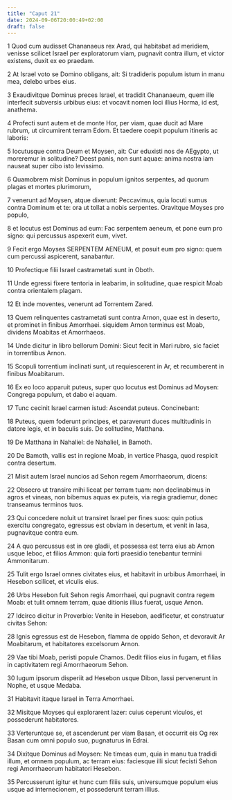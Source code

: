 ```yaml
---
title: "Caput 21"
date: 2024-09-06T20:00:49+02:00
draft: false
---
```



1 Quod cum audisset Chananaeus rex Arad, qui habitabat ad meridiem, venisse scilicet Israel per exploratorum viam, pugnavit contra illum, et victor existens, duxit ex eo praedam.

2 At Israel voto se Domino obligans, ait: Si tradideris populum istum in manu mea, delebo urbes eius.

3 Exaudivitque Dominus preces Israel, et tradidit Chananaeum, quem ille interfecit subversis urbibus eius: et vocavit nomen loci illius Horma, id est, anathema.

4 Profecti sunt autem et de monte Hor, per viam, quae ducit ad Mare rubrum, ut circumirent terram Edom. Et taedere coepit populum itineris ac laboris:

5 locutusque contra Deum et Moysen, ait: Cur eduxisti nos de AEgypto, ut moreremur in solitudine? Deest panis, non sunt aquae: anima nostra iam nauseat super cibo isto levissimo.

6 Quamobrem misit Dominus in populum ignitos serpentes, ad quorum plagas et mortes plurimorum,

7 venerunt ad Moysen, atque dixerunt: Peccavimus, quia locuti sumus contra Dominum et te: ora ut tollat a nobis serpentes. Oravitque Moyses pro populo,

8 et locutus est Dominus ad eum: Fac serpentem aeneum, et pone eum pro signo: qui percussus aspexerit eum, vivet.

9 Fecit ergo Moyses SERPENTEM AENEUM, et posuit eum pro signo: quem cum percussi aspicerent, sanabantur.

10 Profectique filii Israel castrametati sunt in Oboth.

11 Unde egressi fixere tentoria in Ieabarim, in solitudine, quae respicit Moab contra orientalem plagam.

12 Et inde moventes, venerunt ad Torrentem Zared.

13 Quem relinquentes castrametati sunt contra Arnon, quae est in deserto, et prominet in finibus Amorrhaei. siquidem Arnon terminus est Moab, dividens Moabitas et Amorrhaeos.

14 Unde dicitur in libro bellorum Domini: Sicut fecit in Mari rubro, sic faciet in torrentibus Arnon.

15 Scopuli torrentium inclinati sunt, ut requiescerent in Ar, et recumberent in finibus Moabitarum.

16 Ex eo loco apparuit puteus, super quo locutus est Dominus ad Moysen: Congrega populum, et dabo ei aquam.

17 Tunc cecinit Israel carmen istud: Ascendat puteus. Concinebant:

18 Puteus, quem foderunt principes, et paraverunt duces multitudinis in datore legis, et in baculis suis. De solitudine, Matthana.

19 De Matthana in Nahaliel: de Nahaliel, in Bamoth.

20 De Bamoth, vallis est in regione Moab, in vertice Phasga, quod respicit contra desertum.

21 Misit autem Israel nuncios ad Sehon regem Amorrhaeorum, dicens:

22 Obsecro ut transire mihi liceat per terram tuam: non declinabimus in agros et vineas, non bibemus aquas ex puteis, via regia gradiemur, donec transeamus terminos tuos.

23 Qui concedere noluit ut transiret Israel per fines suos: quin potius exercitu congregato, egressus est obviam in desertum, et venit in Iasa, pugnavitque contra eum.

24 A quo percussus est in ore gladii, et possessa est terra eius ab Arnon usque Ieboc, et filios Ammon: quia forti praesidio tenebantur termini Ammonitarum.

25 Tulit ergo Israel omnes civitates eius, et habitavit in urbibus Amorrhaei, in Hesebon scilicet, et viculis eius.

26 Urbs Hesebon fuit Sehon regis Amorrhaei, qui pugnavit contra regem Moab: et tulit omnem terram, quae ditionis illius fuerat, usque Arnon.

27 Idcirco dicitur in Proverbio: Venite in Hesebon, aedificetur, et construatur civitas Sehon:

28 Ignis egressus est de Hesebon, flamma de oppido Sehon, et devoravit Ar Moabitarum, et habitatores excelsorum Arnon.

29 Vae tibi Moab, peristi popule Chamos. Dedit filios eius in fugam, et filias in captivitatem regi Amorrhaeorum Sehon.

30 Iugum ipsorum disperiit ad Hesebon usque Dibon, lassi pervenerunt in Nophe, et usque Medaba.

31 Habitavit itaque Israel in Terra Amorrhaei.

32 Misitque Moyses qui explorarent Iazer: cuius ceperunt viculos, et possederunt habitatores.

33 Verteruntque se, et ascenderunt per viam Basan, et occurrit eis Og rex Basan cum omni populo suo, pugnaturus in Edrai.

34 Dixitque Dominus ad Moysen: Ne timeas eum, quia in manu tua tradidi illum, et omnem populum, ac terram eius: faciesque illi sicut fecisti Sehon regi Amorrhaeorum habitatori Hesebon.

35 Percusserunt igitur et hunc cum filiis suis, universumque populum eius usque ad internecionem, et possederunt terram illius.

